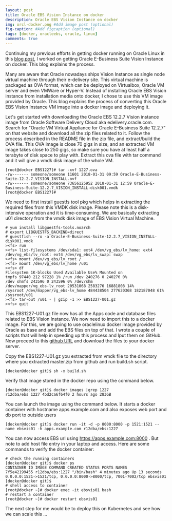 ```yaml
---
layout: post
title: Oracle EBS Vision Instance on docker
description: Oracle EBS Vision Instance on docker
img: orcl-docker.png #Add image post (optional)
fig-caption: #Add figcaption (optional)
tags: [docker, oracleebs, oracle, linux]
comments: true
---
```


Continuing my previous efforts in getting docker running on Oracle Linux in this [blog post](https://r12dba.com/docker-oracle-linux/), I worked on getting Oracle E-Business Suite Vision Instance on docker. This blog explains the process. 

Many are aware that Oracle nowadays ships Vision Instance as single node virtual machine through their e-delivery site. This virtual machine is packaged as OVA format, which can be deployed on Virtualbox, Oracle VM server and even VMWare or Hyper-V. Instead of installing Oracle EBS Vision instance from installation media onto docker, I chose to use this VM image provided by Oracle. This blog explains the process of converting this Oracle EBS Vision Instance VM image into a docker image and deploying it. 

Let's get started with downloading the Oracle EBS 12.2.7 Vision instance image from Oracle Software Delivery Cloud aka edelivery.oracle.com. Search for "Oracle VM Virtual Appliance for Oracle E-Business Suite 12.2.7" on that website and download all the zip files related to it. Follow the process described in the README file in the zip file, and extract/build the OVA file. This OVA image is close 70 gigs in size, and an extracted VM image takes close to 250 gigs, so make sure you have at least half a terabyte of disk space to play with. Extract this ova file with tar command and it will give a vmdk disk image of the whole VM. 

```
[root@docker EBS1227]# tar -xvf 1227.ova 
-rw------- someone/someone 11601 2018-01-31 09:59 Oracle-E-Business-Suite-12.2.7_VISION_INSTALL.ovf 
-rw------- someone/someone 73656125952 2018-01-31 12:59 Oracle-E-Business-Suite-12.2.7_VISION_INSTALL-disk001.vmdk 
[root@docker EBS1227]# 
```
We need to first install guestfs tool pkg which helps in extracting the required files from this VMDK disk image. Please note this is a disk-intensive operation and it is time-consuming. We are basically extracting u01 directory from the vmdk disk image of EBS Vision Virtual Machine. 
```
# yum install libguestfs-tools.noarch 
# export LIBGUESTFS_BACKEND=direct 
# guestfish --ro -a Oracle-E-Business-Suite-12.2.7_VISION_INSTALL-disk001.vmdk 
><fs> run 
><fs> list-filesystems /dev/sda1: ext4 /dev/vg_ebs/lv_home: ext4 /dev/vg_ebs/lv_root: ext4 /dev/vg_ebs/lv_swap: swap 
><fs> mount /dev/vg_ebs/lv_root / 
><fs> mount /dev/vg_ebs/lv_home /u01 
><fs> df 
Filesystem 1K-blocks Used Available Use% Mounted on 
tmpfs 97440 212 97228 1% /run /dev 240276 0 240276 0% 
/dev shmfs 243596 0 243596 0% /dev/shm 
/dev/mapper/vg_ebs-lv_root 20531068 2583276 16881808 14% 
/sysroot /dev/mapper/vg_ebs-lv_home 484438504 277620368 182187048 61% 
/sysroot/u01 
><fs> tar-out /u01 - | gzip -1 >> EBS1227-U01.gz 
><fs> quit 
```
This EBS1227-U01.gz file now has all the Apps code and database files related to EBS Vision Instance. We now need to import this to a docker image. For this, we are going to use oraclelinux docker image provided by Oracle as base and add the EBS files on top of that. I wrote a couple of scripts that will help in speeding up this process and Iput them on GitHub. Now proceed to this [github URL](https://github.com/vasuballa/docker-ebs/archive/master.zip) and download the files to your docker server. 

Copy the EBS1227-U01.gz you extracted from vmdk file to the directory where you extracted master.zip from github and run build.sh script. 

```
[docker@docker git]$ sh -x build.sh 
```
Verify that image stored in the docker repo using the command below. 
```
[docker@docker git]$ docker images |grep 1227 
r12dba/ebs 1227 4bd2ca6f64f0 2 hours ago 283GB 
```
You can launch the image using the command below. It starts a docker container with hostname apps.example.com and also exposes web port and db port to outside users 
```
[docker@docker git]$ docker run -it -d -p 8000:8000 -p 1521:1521 --name ebsvis01 -h apps.example.com r12dba/ebs:1227 
```
You can now access EBS url using https://apps.example.com:8000 . But note to add host file entry in your laptop and access. Here are some commands to verify the docker container: 

```
# check the running containers 
[docker@docker git]$ docker ps 
CONTAINER ID IMAGE COMMAND CREATED STATUS PORTS NAMES 
7f5e42199455 r12dba/ebs:1227 "/bin/bash" 4 minutes ago Up 13 seconds 0.0.0.0:1521->1521/tcp, 0.0.0.0:8000->8000/tcp, 7001-7002/tcp ebsvis01 
[docker@docker git]$ 
# shell access to container 
[root@docker ~]# docker exec -it ebsvis01 bash 
# restart a container 
[root@docker ~]# docker restart ebsvis01 
```
The next step for me would be to deploy this on Kubernetes and see how we can scale this ...
